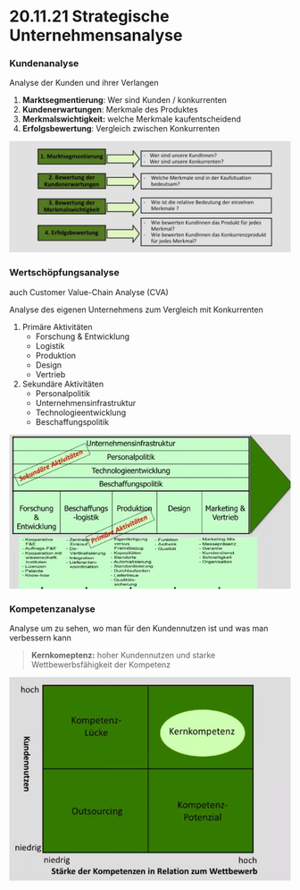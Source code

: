 # 20.11.21 Strategische Unternehmensanalyse

### Kundenanalyse

Analyse der Kunden und ihrer Verlangen

1. **Marktsegmentierung**: Wer sind Kunden / konkurrenten
2. **Kundenerwartungen**: Merkmale des Produktes
3. **Merkmalswichtigkeit:** welche Merkmale kaufentscheidend
4. **Erfolgsbewertung**: Vergleich zwischen Konkurrenten

![21-12-07_13-40](../images/21-12-07_13-40.jpg)

### Wertschöpfungsanalyse 

auch Customer Value-Chain Analyse (CVA)

Analyse des eigenen Unternehmens zum Vergleich mit Konkurrenten

1. Primäre Aktivitäten
    - Forschung & Entwicklung
    - Logistik
    - Produktion
    - Design
    - Vertrieb
2. Sekundäre Aktivitäten
    - Personalpolitik
    - Unternehmensinfrastruktur
    - Technologieentwicklung
    - Beschaffungspolitik


![21-11-15_17-39](../images/21-11-15_17-39.jpg)

### Kompetenzanalyse

Analyse um zu sehen, wo man für den Kundennutzen ist und was man verbessern kann

> **Kernkomeptenz:** hoher Kundennutzen und starke Wettbewerbsfähigkeit der Kompetenz

![21-11-15_17-49](../images/21-11-15_17-49.jpg)



